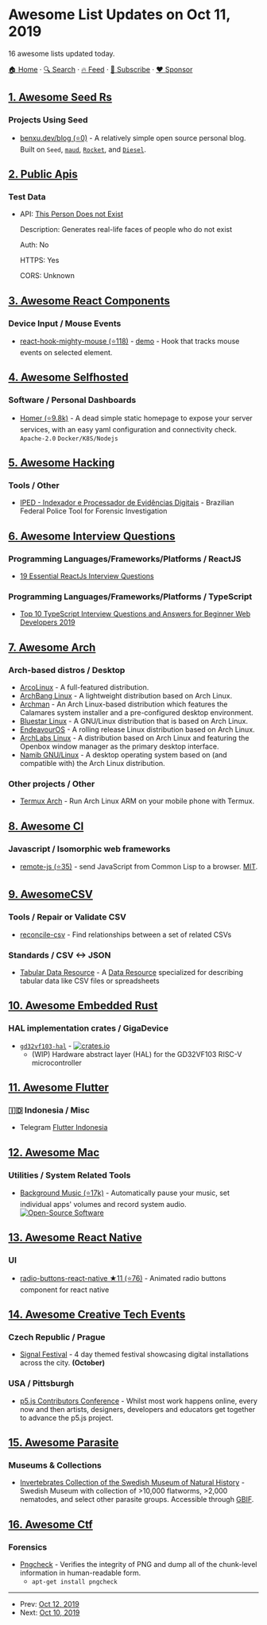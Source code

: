 # Awesome List Updates on Oct 11, 2019

16 awesome lists updated today.

[🏠 Home](/README.md) · [🔍 Search](https://www.trackawesomelist.com/search/) · [🔥 Feed](https://www.trackawesomelist.com/rss.xml) · [📮 Subscribe](https://trackawesomelist.us17.list-manage.com/subscribe?u=d2f0117aa829c83a63ec63c2f&id=36a103854c) · [❤️  Sponsor](https://github.com/sponsors/theowenyoung)



## [1. Awesome Seed Rs](/content/seed-rs/awesome-seed-rs/README.md)

### Projects Using Seed

*   [benxu.dev/blog (⭐0)](https://github.com/AlterionX/benxu-dev) - A relatively simple open source personal blog. Built on `Seed`, [`maud`](https://maud.lambda.xyz), [`Rocket`](https://rocket.rs), and [`Diesel`](https://diesel.rs).

## [2. Public Apis](/content/public-apis/public-apis/README.md)

### Test Data

- API: [This Person Does not Exist](https://thispersondoesnotexist.com)

  Description: Generates real-life faces of people who do not exist

  Auth: No

  HTTPS: Yes

  CORS: Unknown



## [3. Awesome React Components](/content/brillout/awesome-react-components/README.md)

### Device Input / Mouse Events

*   [react-hook-mighty-mouse (⭐118)](https://github.com/mkosir/react-hook-mighty-mouse) - [demo](https://mkosir.github.io/react-hook-mighty-mouse) - Hook that tracks mouse events on selected element.

## [4. Awesome Selfhosted](/content/awesome-selfhosted/awesome-selfhosted/README.md)

### Software / Personal Dashboards

*   [Homer (⭐9.8k)](https://github.com/bastienwirtz/homer) - A dead simple static homepage to expose your server services, with an easy yaml configuration and connectivity check. `Apache-2.0` `Docker/K8S/Nodejs`

## [5. Awesome Hacking](/content/carpedm20/awesome-hacking/README.md)

### Tools / Other

*   [IPED - Indexador e Processador de Evidências Digitais](https://servicos.dpf.gov.br/ferramentas/IPED/) - Brazilian Federal Police Tool for Forensic Investigation

## [6. Awesome Interview Questions](/content/DopplerHQ/awesome-interview-questions/README.md)

### Programming Languages/Frameworks/Platforms / ReactJS

*   [19 Essential ReactJs Interview Questions](https://www.educba.com/reactjs-interview-questions/)

### Programming Languages/Frameworks/Platforms / TypeScript

*   [Top 10 TypeScript Interview Questions and Answers for Beginner Web Developers 2019](https://www.positronx.io/typescript-interview-questions-answers-2109/)

## [7. Awesome Arch](/content/PandaFoss/Awesome-Arch/README.md)

### Arch-based distros / Desktop

*   [ArcoLinux](https://arcolinux.com/) - A full-featured distribution.
*   [ArchBang Linux](http://archbang.org/) - A lightweight distribution based on Arch Linux.
*   [Archman](http://archman.org/) - An Arch Linux-based distribution which features the Calamares system installer and a pre-configured desktop environment.
*   [Bluestar Linux](https://sourceforge.net/projects/bluestarlinux/) - A GNU/Linux distribution that is based on Arch Linux.
*   [EndeavourOS](https://endeavouros.com/) - A rolling release Linux distribution based on Arch Linux.
*   [ArchLabs Linux](https://archlabslinux.com/) - A distribution based on Arch Linux and featuring the Openbox window manager as the primary desktop interface.
*   [Namib GNU/Linux](https://www.namiblinux.org/) - A desktop operating system based on (and compatible with) the Arch Linux distribution.

### Other projects / Other

*   [Termux Arch](https://termuxarch.github.io/TermuxArch/) - Run Arch Linux ARM on your mobile phone with Termux.

## [8. Awesome Cl](/content/CodyReichert/awesome-cl/README.md)

### Javascript / Isomorphic web frameworks

*   [remote-js (⭐35)](https://github.com/ceramic/remote-js) - send JavaScript from Common Lisp to a browser. [MIT](https://opensource.org/licenses/MIT).

## [9. AwesomeCSV](/content/secretGeek/AwesomeCSV/README.md)

### Tools / Repair or Validate CSV

*   [reconcile-csv](https://github.com/OpenRefine/reconcile-csv/blob/master/README.md) - Find relationships between a set of related CSVs

### Standards / CSV <-> JSON

*   [Tabular Data Resource](http://frictionlessdata.io/specs/tabular-data-resource/) - A [Data Resource](http://frictionlessdata.io/specs/data-resource/) specialized for describing tabular data like CSV files or spreadsheets

## [10. Awesome Embedded Rust](/content/rust-embedded/awesome-embedded-rust/README.md)

### HAL implementation crates / GigaDevice

*   [`gd32vf103-hal`](https://github.com/luojia65/gd32vf103-hal) - [![crates.io](https://img.shields.io/crates/v/gd32vf103-hal.svg)](https://crates.io/crates/gd32vf103-hal)
    *   (WIP) Hardware abstract layer (HAL) for the GD32VF103 RISC-V microcontroller

## [11. Awesome Flutter](/content/Solido/awesome-flutter/README.md)

### 🇮🇩 Indonesia / Misc

*   Telegram [Flutter Indonesia](https://t.me/flutter_id)

## [12. Awesome Mac](/content/jaywcjlove/awesome-mac/README.md)

### Utilities / System Related Tools

*   [Background Music (⭐17k)](https://github.com/kyleneideck/BackgroundMusic) - Automatically pause your music, set individual apps' volumes and record system audio. [![Open-Source Software](https://jaywcjlove.github.io/sb/ico/min-oss.svg "Open Source Software")](https://github.com/kyleneideck/BackgroundMusic)

## [13. Awesome React Native](/content/jondot/awesome-react-native/README.md)

### UI

*   [radio-buttons-react-native ★11 (⭐76)](https://github.com/sramezani/radio-buttons-react-native) - Animated radio buttons component for react native

## [14. Awesome Creative Tech Events](/content/danvoyce/awesome-creative-tech-events/README.md)

### Czech Republic / Prague

*   [Signal Festival](https://www.signalfestival.com) - 4 day themed festival showcasing digital installations across the city. **(October)**

### USA / Pittsburgh

*   [p5.js Contributors Conference](https://p5js.org/community/) - Whilst most work happens online, every now and then artists, designers, developers and educators get together to advance the p5.js project.

## [15. Awesome Parasite](/content/ecohealthalliance/awesome-parasite/README.md)

### Museums & Collections

*   [Invertebrates Collection of the Swedish Museum of Natural History](https://www.nrm.se/english/researchandcollections/zoology/collections/invertebrates.305_en.html) - Swedish Museum with collection of >10,000 flatworms, >2,000 nematodes, and select other parasite groups. Accessible through [GBIF](https://www.gbif.org/dataset/56aa0680-0c60-11dd-84cd-b8a03c50a862).

## [16. Awesome Ctf](/content/apsdehal/awesome-ctf/README.md)

### Forensics

*   [Pngcheck](http://www.libpng.org/pub/png/apps/pngcheck.html) - Verifies the integrity of PNG and dump all of the chunk-level information in human-readable form.
    *   `apt-get install pngcheck`

---

- Prev: [Oct 12, 2019](/content/2019/10/12/README.md)
- Next: [Oct 10, 2019](/content/2019/10/10/README.md)